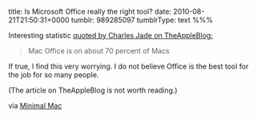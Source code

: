 title: Is Microsoft Office really the right tool?
date: 2010-08-21T21:50:31+0000
tumblr: 989285097
tumblrType: text
%%%

Interesting statistic [quoted by Charles Jade on TheAppleBlog:](http://theappleblog.com/2010/08/19/iwork-09-no-competition-for-mac-office-2011/)

> Mac Office is on about 70 percent of Macs

If true, I find this very worrying. I do not believe Office is the best tool for the job for so many people. 

(The article on TheAppleBlog is not worth reading.)

via [Minimal Mac](http://minimalmac.com/post/980132784/iwork-09-no-competition-for-mac-office-2011)
